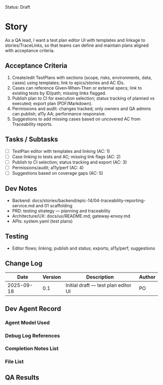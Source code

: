 Status: Draft

# Story
As a QA lead,
I want a test plan editor UI with templates and linkage to stories/TraceLinks,
so that teams can define and maintain plans aligned with acceptance criteria.

## Acceptance Criteria
1. Create/edit TestPlans with sections (scope, risks, environments, data, cases) using templates; link to epics/stories and AC IDs.
2. Cases can reference Given‑When‑Then or external specs; link to existing tests by ID/path; missing links flagged.
3. Publish plan to CI for execution selection; status tracking of planned vs executed; export plan (PDF/Markdown).
4. Permissions and audit: changes tracked; only owners and QA admins can publish; a11y AA; performance responsive.
5. Suggestions to add missing cases based on uncovered AC from Traceability reports.

## Tasks / Subtasks
- [ ] TestPlan editor with templates and linking (AC: 1)
- [ ] Case linking to tests and AC; missing link flags (AC: 2)
- [ ] Publish to CI selection; status tracking and export (AC: 3)
- [ ] Permissions/audit; a11y/perf (AC: 4)
- [ ] Suggestions based on coverage gaps (AC: 5)

## Dev Notes
- Backend: docs/stories/backend/epic-14/04-traceability-reporting-service.md and 01 scaffolding
- PRD: testing strategy — planning and traceability
- Architecture/UX: docs/ux/README.md; gateway‑envoy.md
- APIs: system.yaml (test plans)

## Testing
- Editor flows; linking; publish and status; exports; a11y/perf; suggestions

## Change Log
| Date       | Version | Description                          | Author |
|------------|---------|--------------------------------------|--------|
| 2025-09-18 | 0.1     | Initial draft — test plan editor UI  | PO     |

## Dev Agent Record

### Agent Model Used
<record at implementation time>

### Debug Log References
<links at implementation time>

### Completion Notes List
<notes at implementation time>

### File List
<files at implementation time>

## QA Results
<QA to fill>

